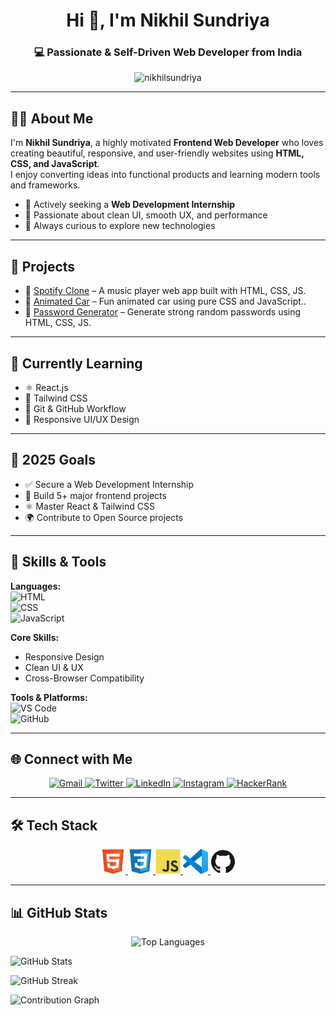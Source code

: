 <h1 align="center">Hi 👋, I'm Nikhil Sundriya</h1>
<h3 align="center">💻 Passionate & Self-Driven Web Developer from India</h3>

<p align="center">
  <img src="https://komarev.com/ghpvc/?username=nikhilsundriya&label=Profile%20views&color=0e75b6&style=flat" alt="nikhilsundriya" />
</p>

---

## 👨‍💻 About Me

I'm **Nikhil Sundriya**, a highly motivated **Frontend Web Developer** who loves creating beautiful, responsive, and user-friendly websites using **HTML, CSS, and JavaScript**.  
I enjoy converting ideas into functional products and learning modern tools and frameworks.

- 🎯 Actively seeking a **Web Development Internship**
- 🎨 Passionate about clean UI, smooth UX, and performance
- 🚀 Always curious to explore new technologies

---

## 🚀 Projects

- 🎵 [Spotify Clone](https://github.com/nikhilsundriya/spotify-clone) – A music player web app built with HTML, CSS, JS.
- 🚗 [Animated Car](https://github.com/nikhilsundriya/Animated-Car) – Fun animated car using pure CSS and JavaScript..
- 🔐 [Password Generator](https://github.com/nikhilsundriya/password-generator) – Generate strong random passwords using HTML, CSS, JS.

---

## 🧠 Currently Learning

- ⚛️ React.js  
- 🎨 Tailwind CSS  
- 🔧 Git & GitHub Workflow  
- 📱 Responsive UI/UX Design  

---

## 🎯 2025 Goals

- ✅ Secure a Web Development Internship  
- 💼 Build 5+ major frontend projects  
- ⚛️ Master React & Tailwind CSS  
- 🌍 Contribute to Open Source projects  

---

## 💼 Skills & Tools

**Languages:**  
![HTML](https://img.shields.io/badge/HTML-Expert-orange)  
![CSS](https://img.shields.io/badge/CSS-Advanced-blue)  
![JavaScript](https://img.shields.io/badge/JavaScript-Intermediate-yellow)

**Core Skills:**  
- Responsive Design  
- Clean UI & UX  
- Cross-Browser Compatibility  

**Tools & Platforms:**  
![VS Code](https://img.shields.io/badge/VS%20Code-Favorite-informational)  
![GitHub](https://img.shields.io/badge/GitHub-Projects%20Hub-black)

---

## 🌐 Connect with Me

<p align="center">
  <a href="mailto:nikhilchoudhary2508@gmail.com" target="_blank">
    <img src="https://img.icons8.com/fluency/48/gmail-new.png" width="35" alt="Gmail" />
  </a>
  <a href="https://twitter.com/nikhil_sundriya" target="_blank">
    <img src="https://img.icons8.com/color/48/twitter--v1.png" width="35" alt="Twitter" />
  </a>
  <a href="https://linkedin.com/in/nikhilsundriya" target="_blank">
    <img src="https://img.icons8.com/color/48/linkedin.png" width="35" alt="LinkedIn" />
  </a>
  <a href="https://www.instagram.com/nikhil_choudhary25/" target="_blank">
    <img src="https://img.icons8.com/color/48/instagram-new--v1.png" width="35" alt="Instagram" />
  </a>
  <a href="https://www.hackerrank.com/nikhilsundriya" target="_blank">
    <img src="https://img.icons8.com/external-tal-revivo-color-tal-revivo/48/external-hackerrank-is-a-technology-company-that-focuses-on-competitive-programming-logo-color-tal-revivo.png" width="35" alt="HackerRank" />
  </a>
</p>

---

## 🛠️ Tech Stack

<p align="center">
  <a href="https://developer.mozilla.org/en-US/docs/Web/HTML" target="_blank">
    <img src="https://raw.githubusercontent.com/devicons/devicon/master/icons/html5/html5-original.svg" alt="HTML5" width="40" />
  </a>
  <a href="https://developer.mozilla.org/en-US/docs/Web/CSS" target="_blank">
    <img src="https://raw.githubusercontent.com/devicons/devicon/master/icons/css3/css3-original.svg" alt="CSS3" width="40" />
  </a>
  <a href="https://developer.mozilla.org/en-US/docs/Web/JavaScript" target="_blank">
    <img src="https://raw.githubusercontent.com/devicons/devicon/master/icons/javascript/javascript-original.svg" alt="JavaScript" width="40" />
  </a>
  <a href="https://code.visualstudio.com/" target="_blank">
    <img src="https://raw.githubusercontent.com/devicons/devicon/master/icons/vscode/vscode-original.svg" alt="VS Code" width="40" />
  </a>
  <a href="https://github.com/" target="_blank">
    <img src="https://raw.githubusercontent.com/devicons/devicon/master/icons/github/github-original.svg" alt="GitHub" width="40" />
  </a>
</p>

---

## 📊 GitHub Stats

<p align="center">
  <img src="https://github-readme-stats.vercel.app/api/top-langs?username=nikhilsundriya&show_icons=true&locale=en&layout=compact&theme=tokyonight" alt="Top Languages" />
</p>

<p align="left">
  <img src="https://github-readme-stats.vercel.app/api?username=nikhilsundriya&show_icons=true&locale=en&theme=tokyonight" alt="GitHub Stats" />
</p>

<p align="left">
  <img src="https://github-readme-streak-stats.herokuapp.com?user=nikhilsundriya&theme=tokyonight" alt="GitHub Streak" />
</p>

<p align="left">
  <img src="https://github-readme-activity-graph.vercel.app/graph?username=nikhilsundriya&theme=tokyo-night" alt="Contribution Graph" />
</p>
